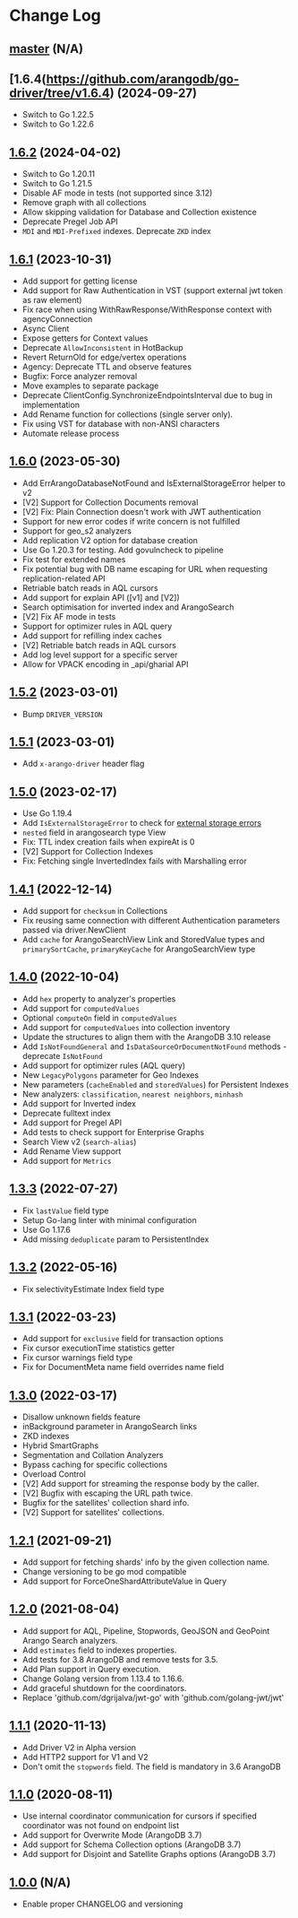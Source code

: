 # Change Log

## [master](https://github.com/arangodb/go-driver/tree/master) (N/A)

## [1.6.4(https://github.com/arangodb/go-driver/tree/v1.6.4) (2024-09-27)
- Switch to Go 1.22.5
- Switch to Go 1.22.6

## [1.6.2](https://github.com/arangodb/go-driver/tree/v1.6.2) (2024-04-02)
- Switch to Go 1.20.11
- Switch to Go 1.21.5
- Disable AF mode in tests (not supported since 3.12)
- Remove graph with all collections
- Allow skipping validation for Database and Collection existence
- Deprecate Pregel Job API
- `MDI` and `MDI-Prefixed` indexes. Deprecate `ZKD` index

## [1.6.1](https://github.com/arangodb/go-driver/tree/v1.6.1) (2023-10-31)
- Add support for getting license
- Add support for Raw Authentication in VST (support external jwt token as raw element)
- Fix race when using WithRawResponse/WithResponse context with agencyConnection 
- Async Client
- Expose getters for Context values
- Deprecate `AllowInconsistent` in HotBackup
- Revert ReturnOld for edge/vertex operations
- Agency: Deprecate TTL and observe features
- Bugfix: Force analyzer removal
- Move examples to separate package
- Deprecate ClientConfig.SynchronizeEndpointsInterval due to bug in implementation
- Add Rename function for collections (single server only).
- Fix using VST for database with non-ANSI characters
- Automate release process

## [1.6.0](https://github.com/arangodb/go-driver/tree/v1.6.0) (2023-05-30)
- Add ErrArangoDatabaseNotFound and IsExternalStorageError helper to v2
- [V2] Support for Collection Documents removal
- [V2] Fix: Plain Connection doesn't work with JWT authentication
- Support for new error codes if write concern is not fulfilled
- Support for geo_s2 analyzers
- Add replication V2 option for database creation
- Use Go 1.20.3 for testing. Add govulncheck to pipeline
- Fix test for extended names
- Fix potential bug with DB name escaping for URL when requesting replication-related API
- Retriable batch reads in AQL cursors
- Add support for explain API ([v1] and [V2])
- Search optimisation for inverted index and ArangoSearch
- [V2] Fix AF mode in tests
- Support for optimizer rules in AQL query
- Add support for refilling index caches
- [V2] Retriable batch reads in AQL cursors
- Add log level support for a specific server
- Allow for VPACK encoding in _api/gharial API

## [1.5.2](https://github.com/arangodb/go-driver/tree/v1.5.2) (2023-03-01)
- Bump `DRIVER_VERSION`

## [1.5.1](https://github.com/arangodb/go-driver/tree/v1.5.1) (2023-03-01)
- Add `x-arango-driver` header flag

## [1.5.0](https://github.com/arangodb/go-driver/tree/v1.5.0) (2023-02-17)
- Use Go 1.19.4
- Add `IsExternalStorageError` to check for [external storage errors](https://www.arangodb.com/docs/stable/appendix-error-codes.html#external-arangodb-storage-errors)
- `nested` field in arangosearch type View
- Fix: TTL index creation fails when expireAt is 0
- [V2] Support for Collection Indexes
- Fix: Fetching single InvertedIndex fails with Marshalling error

## [1.4.1](https://github.com/arangodb/go-driver/tree/v1.4.1) (2022-12-14)
- Add support for `checksum` in Collections
- Fix reusing same connection with different Authentication parameters passed via driver.NewClient
- Add `cache` for ArangoSearchView Link and StoredValue types and `primarySortCache`, `primaryKeyCache` for ArangoSearchView type

## [1.4.0](https://github.com/arangodb/go-driver/tree/v1.4.0) (2022-10-04)
- Add `hex` property to analyzer's properties
- Add support for `computedValues`
- Optional `computeOn` field in `computedValues`
- Add support for `computedValues` into collection inventory
- Update the structures to align them with the ArangoDB 3.10 release
- Add `IsNotFoundGeneral` and `IsDataSourceOrDocumentNotFound` methods - deprecate `IsNotFound`
- Add support for optimizer rules (AQL query)
- New `LegacyPolygons` parameter for Geo Indexes
- New parameters (`cacheEnabled` and `storedValues`) for Persistent Indexes
- New analyzers: `classification`, `nearest neighbors`, `minhash`
- Add support for Inverted index
- Deprecate fulltext index
- Add support for Pregel API
- Add tests to check support for Enterprise Graphs
- Search View v2 (`search-alias`)
- Add Rename View support
- Add support for `Metrics`

## [1.3.3](https://github.com/arangodb/go-driver/tree/v1.3.3) (2022-07-27)
- Fix `lastValue` field type
- Setup Go-lang linter with minimal configuration
- Use Go 1.17.6
- Add missing `deduplicate` param to PersistentIndex

## [1.3.2](https://github.com/arangodb/go-driver/tree/v1.3.2) (2022-05-16)
- Fix selectivityEstimate Index field type

## [1.3.1](https://github.com/arangodb/go-driver/tree/v1.3.1) (2022-03-23)
- Add support for `exclusive` field for transaction options
- Fix cursor executionTime statistics getter
- Fix cursor warnings field type
- Fix for DocumentMeta name field overrides name field

## [1.3.0](https://github.com/arangodb/go-driver/tree/v1.3.0) (2022-03-17)
- Disallow unknown fields feature
- inBackground parameter in ArangoSearch links
- ZKD indexes
- Hybrid SmartGraphs
- Segmentation and Collation Analyzers
- Bypass caching for specific collections
- Overload Control
- [V2] Add support for streaming the response body by the caller.
- [V2] Bugfix with escaping the URL path twice.
- Bugfix for the satellites' collection shard info.
- [V2] Support for satellites' collections.

## [1.2.1](https://github.com/arangodb/go-driver/tree/v1.2.1) (2021-09-21)
- Add support for fetching shards' info by the given collection name.
- Change versioning to be go mod compatible
- Add support for ForceOneShardAttributeValue in Query

## [1.2.0](https://github.com/arangodb/go-driver/tree/1.2.0) (2021-08-04)
- Add support for AQL, Pipeline, Stopwords, GeoJSON and GeoPoint Arango Search analyzers.
- Add `estimates` field to indexes properties.
- Add tests for 3.8 ArangoDB and remove tests for 3.5.
- Add Plan support in Query execution.
- Change Golang version from 1.13.4 to 1.16.6.
- Add graceful shutdown for the coordinators.
- Replace 'github.com/dgrijalva/jwt-go' with 'github.com/golang-jwt/jwt'

## [1.1.1](https://github.com/arangodb/go-driver/tree/1.1.1) (2020-11-13)
- Add Driver V2 in Alpha version
- Add HTTP2 support for V1 and V2
- Don't omit the `stopwords` field. The field is mandatory in 3.6 ArangoDB

## [1.1.0](https://github.com/arangodb/go-driver/tree/1.1.0) (2020-08-11)
- Use internal coordinator communication for cursors if specified coordinator was not found on endpoint list
- Add support for Overwrite Mode (ArangoDB 3.7)
- Add support for Schema Collection options (ArangoDB 3.7)
- Add support for Disjoint and Satellite Graphs options (ArangoDB 3.7)

## [1.0.0](https://github.com/arangodb/go-driver/tree/1.0.0) (N/A)
- Enable proper CHANGELOG and versioning
